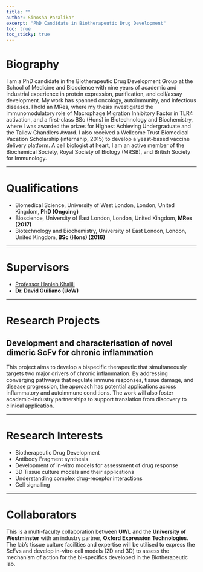```yaml
---
title: ""
author: Sinosha Paralikar
excerpt: "PhD Candidate in Biotherapeutic Drug Development"
toc: true
toc_sticky: true
---
```


# Biography

I am a PhD candidate in the Biotherapeutic Drug Development Group at the School of Medicine and Bioscience with nine years of academic and industrial experience in protein expression, purification, and cell/assay development. My work has spanned oncology, autoimmunity, and infectious diseases. I hold an MRes, where my thesis investigated the immunomodulatory role of Macrophage Migration Inhibitory Factor in TLR4 activation, and a first-class BSc (Hons) in Biotechnology and Biochemistry, where I was awarded the prizes for Highest Achieving Undergraduate and the Tallow Chandlers Award. I also received a Wellcome Trust Biomedical Vacation Scholarship (internship, 2015) to develop a yeast-based vaccine delivery platform. A cell biologist at heart, I am an active member of the Biochemical Society, Royal Society of Biology (MRSB), and British Society for Immunology.

---

# Qualifications

- Biomedical Science, University of West London, London, United Kingdom, **PhD (Ongoing)**
- Bioscience, University of East London, London, United Kingdom, **MRes (2017)**
- Biotechnology and Biochemistry, University of East London, London, United Kingdom, **BSc (Hons) (2016)**

---

# Supervisors

- [Professor Hanieh Khalili](https://www.uwl.ac.uk/staff/hanieh-khalili)
- **Dr. David Guiliano (UoW)**

---

# Research Projects

## Development and characterisation of novel dimeric ScFv for chronic inflammation  
This project aims to develop a bispecific therapeutic that simultaneously targets two major drivers of chronic inflammation. By addressing converging pathways that regulate immune responses, tissue damage, and disease progression, the approach has potential applications across inflammatory and autoimmune conditions. The work will also foster academic–industry partnerships to support translation from discovery to clinical application.


---

# Research Interests

- Biotherapeutic Drug Development  
- Antibody Fragment synthesis  
- Development of in-vitro models for assessment of drug response  
- 3D Tissue culture models and their applications  
- Understanding complex drug-receptor interactions  
- Cell signalling  

---

# Collaborators

This is a multi-faculty collaboration between **UWL** and the **University of Westminster** with an industry partner, **Oxford Expression Technologies**.  
The lab’s tissue culture facilities and expertise will be utilised to express the ScFvs and develop in-vitro cell models (2D and 3D) to assess the mechanism of action for the bi-specifics developed in the Biotherapeutic lab.
